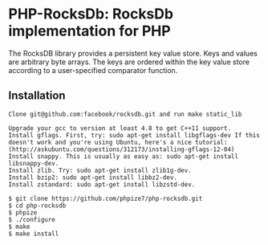 # PHP-RocksDb: RocksDb implementation for PHP

The RocksDB library provides a persistent key value store. Keys and values are arbitrary byte arrays. The keys are ordered within the key value store according to a user-specified comparator function.

## Installation

	Clone git@github.com:facebook/rocksdb.git and run make static_lib
	
	Upgrade your gcc to version at least 4.8 to get C++11 support.
	Install gflags. First, try: sudo apt-get install libgflags-dev If this doesn't work and you're using Ubuntu, here's a nice tutorial: (http://askubuntu.com/questions/312173/installing-gflags-12-04)
	Install snappy. This is usually as easy as: sudo apt-get install libsnappy-dev.
	Install zlib. Try: sudo apt-get install zlib1g-dev.
	Install bzip2: sudo apt-get install libbz2-dev.
	Install zstandard: sudo apt-get install libzstd-dev.

	$ git clone https://github.com/phpize7/php-rocksdb.git
	$ cd php-rocksdb
	$ phpize
	$ ./configure
	$ make
	$ make install
